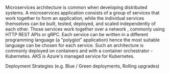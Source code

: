 Microservices architecture is common when developing distributed systems.
A microservices application consists of a group of services that work together to form an application, while the individual services themselves can be built, tested, deployed, and scaled independently of each other. Those services work together over a network , commonly using HTTP REST APIs or gRPC.
Each service can be written in a different programming language (a "polyglot" application) hence the most suitable language can be chosen for each service.
Such an architecture is commonly deployed on containers and with a container orchestrator -Kubernetes.
AKS is Azure's managed service for Kubernetes.

Deployment Strategies (e.g. Blue / Green deployments, Rolling upgrades)
